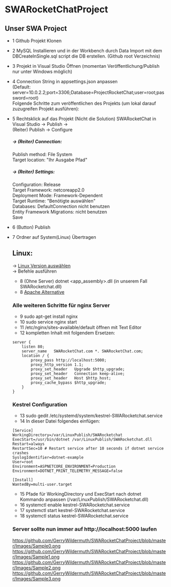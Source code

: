 # SWARocketChatProject
## Unser SWA Project
* 1 Github Projekt Klonen
* 2 MySQL Installieren und in der Workbench durch Data Import mit dem DBCreateInSingle.sql script die DB erstellen. (Github root Verzeichnis)
* 3 Projekt in Visual Studio Öffnen (momentan Veröffentlichung/Publish nur unter Windows möglich)
* 4 Connection String in appsettings.json anpassen  
(Default: server=10.0.2.2;port=3306;Database=ProjectRocketChat;user=root;password=root)  
Folgende Schritte zum veröffentlichen des Projekts (um lokal darauf zuzugreifen Projekt ausführen):  
* 5 Rechtsklick auf das Projekt (Nicht die Solution) SWARocketChat in Visual Studio -> Publish ->  
(Reiter) Publish -> Configure  
    ##### -> (Reiter) Connection:  
    Publish method: File System  
    Target location: "Ihr Ausgabe Pfad"  
    ##### -> (Reiter) Settings:  
    Configuration: Release  
    Target Framework: netcoreapp2.0  
    Deployment Mode: Framework-Dependent  
    Target Runtime: "Benötigte auswählen"  
    Databases:  DefaultConnection nicht benutzen  
    Entity Framework Migrations: nicht benutzen  
    Save  
* 6 (Button) Publish
* 7 Ordner auf System(Linux) Übertragen
    ## Linux:  
    -> [Linux Version auswählen](https://www.microsoft.com/net/download/linux-package-manager/ubuntu18-04/sdk-current )  
    -> Befehle ausführen

    * 8 (Ohne Server) dotnet <app_assembly>.dll (in unserem Fall SWARocketchat.dll)
    * 8 [Apache Alternative](https://docs.microsoft.com/de-de/aspnet/core/host-and-deploy/linux-apache?view=aspnetcore-2.1&tabs=aspnetcore2x)

    ### Alle weiteren Schritte für nginx Server
    * 9 sudo apt-get install nginx
    * 10 sudo service nginx start
    * 11 /etc/nginx/sites-available/default öffnen mit Text Editor
    * 12 kompletten Inhalt mit folgendem Ersetzen: 
    ```
    server {  
        listen 80;  
        server_name   SWARocketChat.com *. SWARocketChat.com;  
        location / {  
            proxy_pass http://localhost:5000;  
            proxy_http_version 1.1;  
            proxy_set_header   Upgrade $http_upgrade;  
            proxy_set_header   Connection keep-alive;  
            proxy_set_header   Host $http_host;  
            proxy_cache_bypass $http_upgrade;  
        }  
    }  
  ```
    ### Kestrel Configuration
    * 13 sudo gedit /etc/systemd/system/kestrel-SWARocketchat.service
    * 14 In dieser Datei folgendes einfügen: 
    ```
    [Service]
    WorkingDirectory=/var/LinuxPublish/SWARocketchat
    ExecStart=/usr/bin/dotnet /var/LinuxPublish/SWARocketchat.dll
    Restart=always
    RestartSec=10 # Restart service after 10 seconds if dotnet service crashes
    SyslogIdentifier=dotnet-example
    User=root
    Environment=ASPNETCORE_ENVIRONMENT=Production
    Environment=DOTNET_PRINT_TELEMETRY_MESSAGE=false

    [Install]
    WantedBy=multi-user.target
    ```

    * 15 Pfade für WorkingDirectory und ExecStart nach dotnet Kommando anpassen (/var/LinuxPublish/SWARocketchat.dll)
    * 16 systemctl enable kestrel-SWARocketchat.service
    * 17 systemctl start kestrel-SWARocketchat.service
    * 18 systemctl status kestrel-SWARocketchat.service

    ### Server sollte nun immer auf http://localhost:5000 laufen
    
    https://github.com/GerryWildermuth/SWARocketChatProject/blob/master/Images/Sample0.png
    https://github.com/GerryWildermuth/SWARocketChatProject/blob/master/Images/Sample1.png
    https://github.com/GerryWildermuth/SWARocketChatProject/blob/master/Images/Sample2.png
    https://github.com/GerryWildermuth/SWARocketChatProject/blob/master/Images/Sample3.png

